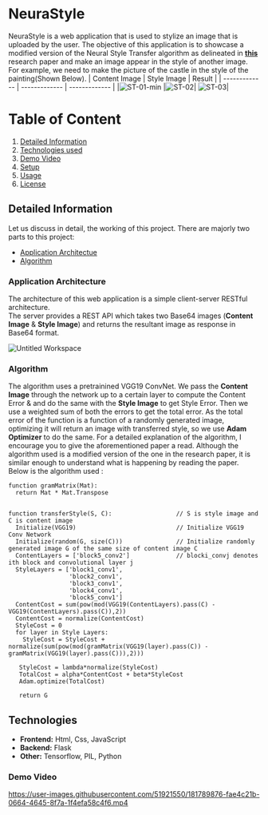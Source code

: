 # NeuraStyle
NeuraStyle is a web application that is used to stylize an image that is uploaded by the user. The objective of this application is to showcase a modified version of the Neural Style Transfer algorithm as delineated in [**this**](https://arxiv.org/abs/1508.06576) research paper and make an image appear in the style of another image.  
For example, we need to make the picture of the castle in the style of the painting(Shown Below).
| Content Image  | Style Image | Result |
| ------------- | ------------- | ------------- |
|![ST-01-min](https://user-images.githubusercontent.com/51921550/181769458-12a1ab74-ac9a-4596-bb37-e15503728d09.jpg) |![ST-02](https://user-images.githubusercontent.com/51921550/181769167-b0cbd3af-ce1a-4a41-b41a-e1cbdd70f264.jpg)| ![ST-03](https://user-images.githubusercontent.com/51921550/181769207-fc2325ec-c76d-4db6-b7f1-1f7a33c6d283.jpg)| 

# Table of Content
1) [Detailed Information](#info)  
2) [Technologies used](#technologies)
3) [Demo Video](#video)
4) [Setup](#setup)
5) [Usage](#usage)
6) [License](#license)


<a name="info"/>

## Detailed Information
Let us discuss in detail, the working of this project.
There are majorly two parts to this project:
- [Application Architectue](#architecture)
- [Algorithm](#algo)
  
<a name="architecture"/>

### Application Architecture
The architecture of this web application is a simple client-server RESTful architecture.  
The server provides a REST API which takes two Base64 images (**Content Image** & **Style Image**) and returns the resultant image as response in Base64 format.

![Untitled Workspace](https://user-images.githubusercontent.com/51921550/181747249-ca9d212d-d9bd-41de-a38a-1aba74c22af9.png)

<a name="algo"/>

### Algorithm
The algorithm uses a pretrainined VGG19 ConvNet. We pass the **Content Image** through the network up to a certain layer to compute the Content Error & and do the same with the **Style Image** to get Style Error. Then we use a weighted sum of both the errors to get the total error. As the total error of the function is a function of a  randomly generated image, optimizing it will return an image with transferred style, so we use **Adam Optimizer** to do the same. For a detailed explanation of the algorithm, I encourage you to give the aforementioned paper a read. Although the algorithm used is a modified version of the one in the research paper, it is similar enough to understand what is happening by reading the paper. Below is the algorithm used :
```
function gramMatrix(Mat):
  return Mat * Mat.Transpose


function transferStyle(S, C):                  // S is style image and C is content image 
  Initialize(VGG19)                            // Initialize VGG19 Conv Network
  Initialize(random(G, size(C)))               // Initialize randomly generated image G of the same size of content image C 
  ContentLayers = ['block5_conv2']             // blocki_convj denotes ith block and convolutional layer j
  StyleLayers = ['block1_conv1',
                 'block2_conv1',
                 'block3_conv1',
                 'block4_conv1',
                 'block5_conv1']
  ContentCost = sum(pow(mod(VGG19(ContentLayers).pass(C) - VGG19(ContentLayers).pass(C)),2))
  ContentCost = normalize(ContentCost)
  StyleCost = 0
  for layer in Style Layers:
    StyleCost = StyleCost + normalize(sum(pow(mod(gramMatrix(VGG19(layer).pass(C)) -gramMatrix(VGG19(layer).pass(C))),2)))
    
   StyleCost = lambda*normalize(StyleCost)
   TotalCost = alpha*ContentCost + beta*StyleCost
   Adam.optimize(TotalCost)
  
   return G  
```
<a name="technologies"/>

## Technologies
- **Frontend:** Html, Css, JavaScript
- **Backend:** Flask
- **Other:** Tensorflow, PIL, Python


<a name="architecture"/>

### Demo Video
https://user-images.githubusercontent.com/51921550/181789876-fae4c21b-0664-4645-8f7a-1f4efa58c4f6.mp4





